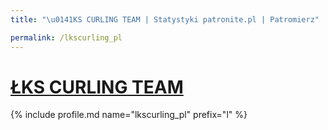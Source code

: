 ```yaml
---
title: "\u0141KS CURLING TEAM | Statystyki patronite.pl | Patromierz"

permalink: /lkscurling_pl
---
```


# [ŁKS CURLING TEAM](https://patronite.pl/lkscurling_pl)

{% include profile.md name="lkscurling_pl" prefix="l" %}
